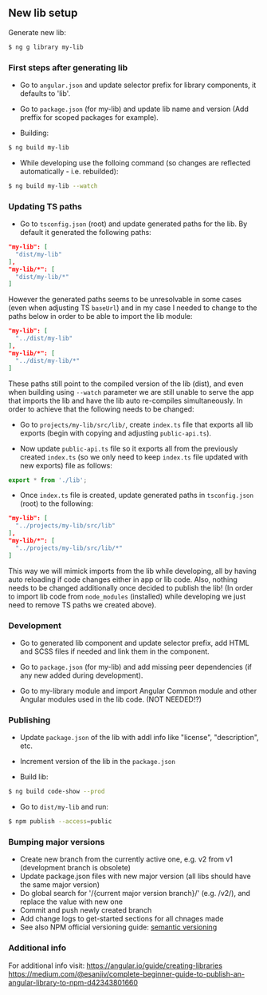 ## New lib setup
Generate new lib:

```bash
$ ng g library my-lib
```

### First steps after generating lib
- Go to `angular.json` and update selector prefix for library components, it defaults to 'lib'.

- Go to `package.json` (for my-lib) and update lib name and version (Add preffix for scoped packages for example).

- Building:
```bash
$ ng build my-lib
```

- While developing use the folloing command (so changes are reflected automatically - i.e. rebuilded): 
```bash
$ ng build my-lib --watch
```

### Updating TS paths
- Go to `tsconfig.json` (root) and update generated paths for the lib. By default it generated the following paths:
```json
"my-lib": [
  "dist/my-lib"
],
"my-lib/*": [
  "dist/my-lib/*"
]
```
However the generated paths seems to be unresolvable in some cases (even when adjusting TS `baseUrl`) and in my case I needed to change to the paths below in order to be able to import the lib module:
```json
"my-lib": [
  "../dist/my-lib"
],
"my-lib/*": [
  "../dist/my-lib/*"
]
```

These paths still point to the compiled version of the lib (dist), and even when building using `--watch` parameter we are still unable to serve the app that imports the lib and have the lib auto re-compiles simultaneously. 
In order to achieve that the following needs to be changed:
- Go to `projects/my-lib/src/lib/`, create `index.ts` file that exports all lib exports (begin with copying and adjusting `public-api.ts`). 

- Now update `public-api.ts` file so it exports all from the previously created `index.ts` (so we only need to keep `index.ts` file updated with new exports) file as follows:
```typescript
export * from './lib';
```

- Once `index.ts` file is created, update generated paths in `tsconfig.json` (root) to the following:
```json
"my-lib": [
  "../projects/my-lib/src/lib"
],
"my-lib/*": [
  "../projects/my-lib/src/lib/*"
]
```

This way we will mimick imports from the lib while developing, all by having auto reloading if code changes either in app or lib code. Also, nothing needs to be changed additionally once decided to publish the lib!
(In order to import lib code from `node_modules` (installed) while developing we just need to remove TS paths we created above).


### Development
- Go to generated lib component and update selector prefix, add HTML and SCSS files if needed and link them in the component.

- Go to `package.json` (for my-lib) and add missing peer dependencies (if any new added during development).

- Go to my-library module and import Angular Common module and other Angular modules used in the lib code. (NOT NEEDED!?)


### Publishing
- Update `package.json` of the lib with addl info like "license", "description", etc.

- Increment version of the lib in the `package.json`

- Build lib:
```bash
$ ng build code-show --prod
```

- Go to `dist/my-lib` and run:
```bash
$ npm publish --access=public
```


### Bumping major versions
- Create new branch from the currently active one, e.g. v2 from v1 (development branch is obsolete)
- Update package.json files with new major version (all libs should have the same major version)
- Do global search for '/{current major version branch}/' (e.g. /v2/), and replace the value with new one
- Commit and push newly created branch
- Add change logs to get-started sections for all chnages made
- See also NPM official versioning guide: [semantic versioning](https://docs.npmjs.com/about-semantic-versioning)



### Additional info
For additional info visit: 
https://angular.io/guide/creating-libraries
https://medium.com/@esanjiv/complete-beginner-guide-to-publish-an-angular-library-to-npm-d42343801660
